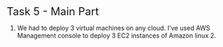  <font size="5"> Task 5 - Main Part </font>

1. We had to deploy 3 virtual machines on any cloud. I've used AWS Management console to deploy 3 EC2 instances of Amazon linux 2.
